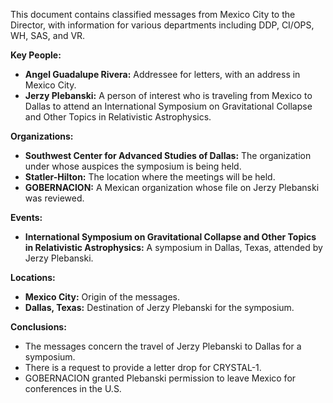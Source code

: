 This document contains classified messages from Mexico City to the Director, with information for various departments including DDP, CI/OPS, WH, SAS, and VR.

**Key People:**

*   **Angel Guadalupe Rivera:** Addressee for letters, with an address in Mexico City.
*   **Jerzy Plebanski:** A person of interest who is traveling from Mexico to Dallas to attend an International Symposium on Gravitational Collapse and Other Topics in Relativistic Astrophysics.

**Organizations:**

*   **Southwest Center for Advanced Studies of Dallas:** The organization under whose auspices the symposium is being held.
*   **Statler-Hilton:** The location where the meetings will be held.
*   **GOBERNACION:** A Mexican organization whose file on Jerzy Plebanski was reviewed.

**Events:**

*   **International Symposium on Gravitational Collapse and Other Topics in Relativistic Astrophysics:** A symposium in Dallas, Texas, attended by Jerzy Plebanski.

**Locations:**

*   **Mexico City:** Origin of the messages.
*   **Dallas, Texas:** Destination of Jerzy Plebanski for the symposium.

**Conclusions:**

*   The messages concern the travel of Jerzy Plebanski to Dallas for a symposium.
*   There is a request to provide a letter drop for CRYSTAL-1.
*   GOBERNACION granted Plebanski permission to leave Mexico for conferences in the U.S.
